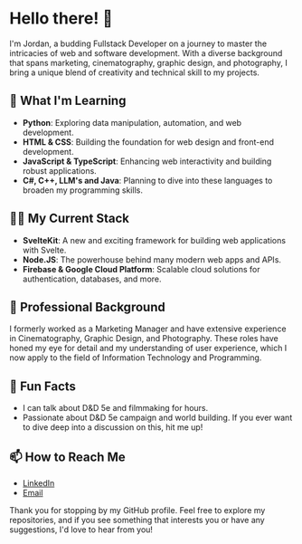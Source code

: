 # Hello there! 👋

I'm Jordan, a budding Fullstack Developer on a journey to master the intricacies of web and software development. With a diverse background that spans marketing, cinematography, graphic design, and photography, I bring a unique blend of creativity and technical skill to my projects.

## 🌱 What I'm Learning

- **Python**: Exploring data manipulation, automation, and web development.
- **HTML & CSS**: Building the foundation for web design and front-end development.
- **JavaScript & TypeScript**: Enhancing web interactivity and building robust applications.
- **C#, C++, LLM's and Java**: Planning to dive into these languages to broaden my programming skills.

## 👨‍💻 My Current Stack

- **SvelteKit**: A new and exciting framework for building web applications with Svelte.
- **Node.JS**: The powerhouse behind many modern web apps and APIs.
- **Firebase & Google Cloud Platform**: Scalable cloud solutions for authentication, databases, and more.

## 💼 Professional Background

I formerly worked as a Marketing Manager and have extensive experience in Cinematography, Graphic Design, and Photography. These roles have honed my eye for detail and my understanding of user experience, which I now apply to the field of Information Technology and Programming.

## 🎲 Fun Facts

- I can talk about D&D 5e and filmmaking for hours.
- Passionate about D&D 5e campaign and world building. If you ever want to dive deep into a discussion on this, hit me up!

## 📫 How to Reach Me

- [LinkedIn](www.linkedin.com/in/jordancr)
- [Email](jordanjorbo11@gmail.com)

Thank you for stopping by my GitHub profile. Feel free to explore my repositories, and if you see something that interests you or have any suggestions, I'd love to hear from you!
